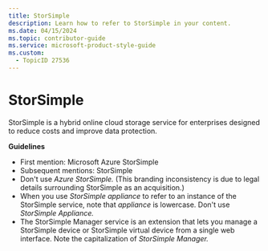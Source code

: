 ```yaml
---
title: StorSimple
description: Learn how to refer to StorSimple in your content.
ms.date: 04/15/2024
ms.topic: contributor-guide
ms.service: microsoft-product-style-guide
ms.custom:
  - TopicID 27536
---
```



# StorSimple

StorSimple is a hybrid online cloud storage service for enterprises designed to reduce costs and improve data protection.

**Guidelines**

- First mention: Microsoft Azure StorSimple
- Subsequent mentions: StorSimple
- Don't use *Azure StorSimple.* (This branding inconsistency is due to legal details surrounding StorSimple as an acquisition.)
- When you use *StorSimple appliance* to refer to an instance of the StorSimple service, note that *appliance* is lowercase. Don't use *StorSimple Appliance.*
- The StorSimple Manager service is an extension that lets you manage a StorSimple device or StorSimple virtual device from a single web interface. Note the capitalization of *StorSimple Manager.*

